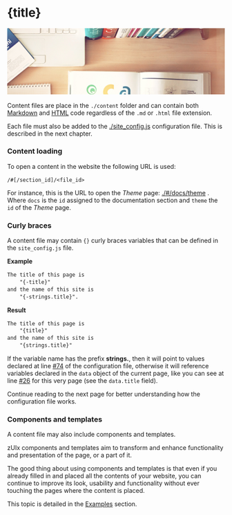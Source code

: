 # {title}

<img src="images/banners/content-files.jpg" class="mdl-shadow--8dp" style="max-width:100%">
<div class="vertical-spacer-16"></div>

Content files are place in the `./content` folder and can contain both
[Markdown](https://github.com/showdownjs/showdown/wiki/Showdown's-Markdown-syntax)
and [HTML](https://wikipedia.org/wiki/HTML) code regardless of the `.md` or `.html`
file extension.

Each file must also be added to the
[./site_config.js](https://github.com/genielabs/zuix-web-template/blob/master/site_config.js#L1)
configuration file.
This is described in the next chapter.


### Content loading

To open a content in the website the following URL is used:

```
/#[/section_id]/<file_id>
```

For instance, this is the URL to open the *Theme* page: [./#/docs/theme](./#/docs/theme) .
Where `docs` is the `id` assigned to the documentation section and `theme` the `id`
of the *Theme* page.


### Curly braces

A content file may contain `{}` curly braces variables that can be defined
in the `site_config.js` file.

**Example**

```html
The title of this page is
    "{-title}"
and the name of this site is
    "{-strings.title}".
```

**Result**

```html
The title of this page is
    "{title}"
and the name of this site is
    "{strings.title}"
```

If the variable name has the prefix **strings.**, then it will point to values
declared at line [#74](https://github.com/genielabs/zuix-web-template/blob/master/site_config.js#L74)
of the configuration file, otherwise it will reference variables declared
in the `data` object of the current page, like you can see at line
[#26](https://github.com/genielabs/zuix-web-template/blob/master/site_config.js#L23)
for this very page (see the `data.title` field).

Continue reading to the next page for better understanding how the configuration
file works.


### Components and templates

A content file may also include components and templates.

zUIx components and templates aim to transform and enhance functionality
and presentation of the page, or a part of it.

The good thing about using components and templates is that even if you
already filled in and placed all the contents of your website, you can
continue to improve its look, usability and functionality without ever
touching the pages where the content is placed.

This topic is detailed in the [Examples](#/examples/components) section.
